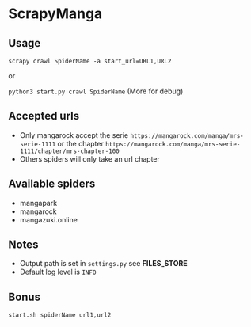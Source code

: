 # ScrapyManga

## Usage

`scrapy crawl SpiderName -a start_url=URL1,URL2`

or 

`python3 start.py crawl SpiderName` (More for debug)

## Accepted urls
* Only mangarock accept the serie `https://mangarock.com/manga/mrs-serie-1111` or the chapter `https://mangarock.com/manga/mrs-serie-1111/chapter/mrs-chapter-100`
* Others spiders will only take an url chapter

## Available spiders
* mangapark
* mangarock
* mangazuki.online

## Notes
* Output path is set in `settings.py` see **FILES_STORE**
* Default log level is `INFO`

## Bonus

`start.sh spiderName url1,url2`